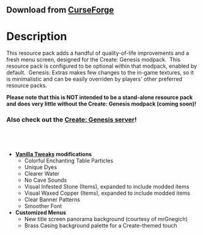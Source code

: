 ## Download from [CurseForge](https://www.curseforge.com/minecraft/texture-packs/genesis-extras)



# Description

This resource pack adds a handful of quality-of-life improvements and a fresh menu screen, designed for the Create: Genesis modpack.  This resource pack is configured to be optional within that modpack, enabled by default.  Genesis: Extras makes few changes to the in-game textures, so it is minimalistic and can be easily overriden by players' other preferred resource packs.

**Please note that this is NOT intended to be a stand-alone resource pack and does very little without the Create: Genesis modpack (coming soon)!**

### Also check out the [Create: Genesis server](https://genesis.centralhosting.au/)!



## <span style="color: #fff;">What's Included</span>

*   **[Vanilla Tweaks](https://vanillatweaks.net/picker/resource-packs/) modifications**
    *   Colorful Enchanting Table Particles
    *   Unique Dyes
    *   Clearer Water
    *   No Cave Sounds
    *   Visual Infested Stone (Items), expanded to include modded items
    *   Visual Waxed Copper (Items), expanded to include modded items
    *   Clear Banner Patterns
    *   Smoother Font
*   **Customized Menus**  
    *   New title screen panorama background (courtesy of mrGnegich)
    *   Brass Casing background palette for a Create-themed touch